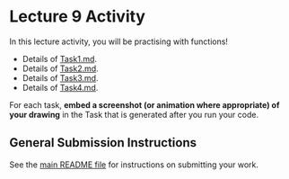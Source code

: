 # Lecture 9 Activity

In this lecture activity, you will be practising with functions!

- Details of [Task1.md](task1/Task1.md).
- Details of [Task2.md](task2/Task2.md).
- Details of [Task3.md](task3/Task3.md).
- Details of [Task4.md](task4/Task4.md).

For each task, **embed a screenshot (or animation where appropriate) of your drawing** in the Task that is generated after you run your code.

## General Submission Instructions

See the [main README file](../../README.md) for instructions on submitting your work.